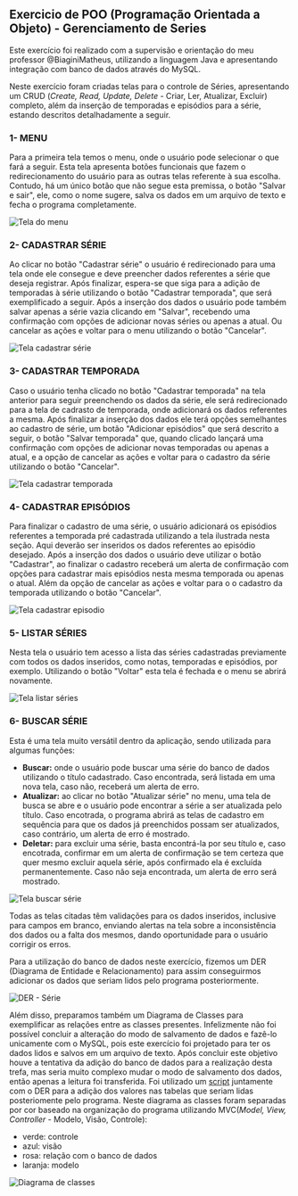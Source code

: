 ## Exercicio de POO (Programação Orientada a Objeto) - Gerenciamento de Series
Este exercício foi realizado com a supervisão e orientação do meu professor @BiaginiMatheus, utilizando a linguagem Java e apresentando integração com banco de dados através do MySQL.

Neste exercício foram criadas telas para o controle de Séries, apresentando um CRUD (_Create, Read, Update, Delete_ - Criar, Ler, Atualizar, Excluir) completo, além da inserção de temporadas e episódios para a série, estando descritos detalhadamente a seguir.

### 1- MENU
Para a primeira tela temos o menu, onde o usuário pode selecionar o que fará a seguir. Esta tela apresenta botões funcionais que fazem o redirecionamento do usuário para as outras telas referente à sua escolha. Contudo, há um único botão que não segue esta premissa, o botão "Salvar e sair", ele, como o nome sugere, salva os dados em um arquivo de texto e fecha o programa completamente.

 ![Tela do menu](./imagens/menu.png)

### 2- CADASTRAR SÉRIE
Ao clicar no botão "Cadastrar série" o usuário é redirecionado para uma tela onde ele consegue e deve preencher dados referentes a série que deseja registrar. Após finalizar, espera-se que siga para a adição de temporadas à série utilizando o botão "Cadastrar temporada", que será exemplificado a seguir. Após a inserção dos dados o usuário pode também salvar apenas a série vazia clicando em "Salvar", recebendo uma confirmação com opções de adicionar novas séries ou apenas a atual. Ou cancelar as ações e voltar para o menu utilizando o botão "Cancelar".

![Tela cadastrar série](./imagens/cadSerie.png)

### 3- CADASTRAR TEMPORADA
Caso o usuário tenha clicado no botão "Cadastrar temporada" na tela anterior para seguir preenchendo os dados da série, ele será redirecionado para a tela de cadrasto de temporada, onde adicionará os dados referentes a mesma. Após finalizar a inserção dos dados ele terá opções semelhantes ao cadastro de série, um botão "Adicionar episódios" que será descrito a seguir, o botão "Salvar temporada" que, quando clicado lançará uma confirmação com opções de adicionar novas temporadas ou apenas a atual, e a opção de cancelar as ações e voltar para o cadastro da série utilizando o botão "Cancelar". 

![Tela cadastrar temporada](./imagens/cadTemporada.png)

### 4- CADASTRAR EPISÓDIOS
Para finalizar o cadastro de uma série, o usuário adicionará os episódios referentes a temporada pré cadastrada utilizando a tela ilustrada nesta seção. Aqui deverão ser inseridos os dados referentes ao episódio desejado. Após a inserção dos dados o usuário deve utilizar o botão "Cadastrar", ao finalizar o cadastro receberá um alerta de confirmação com opções para cadastrar mais episódios nesta mesma temporada ou apenas o atual. Além da opção de cancelar as ações e voltar para o o cadastro da temporada utilizando o botão "Cancelar". 

![Tela cadastrar episodio](./imagens/cadEpisodio.png)

### 5- LISTAR SÉRIES
Nesta tela o usuário tem acesso a lista das séries cadastradas previamente com todos os dados inseridos, como notas, temporadas e episódios, por exemplo. Utilizando o botão "Voltar" esta tela é fechada e o menu se abrirá novamente.

![Tela listar séries](./imagens/listar.png)

### 6- BUSCAR SÉRIE
Esta é uma tela muito versátil dentro da aplicação, sendo utilizada para algumas funções:
- __Buscar:__ onde o usuário pode buscar uma série do banco de dados utilizando o título cadastrado. Caso encontrada, será listada em uma nova tela, caso não, receberá um alerta de erro.
- __Atualizar:__ ao clicar no botão "Atualizar série" no menu, uma tela de busca se abre e o usuário pode encontrar a série a ser atualizada pelo título. Caso encotrada, o programa abrirá as telas de cadastro em sequência para que os dados já preenchidos possam ser atualizados, caso contrário, um alerta de erro é mostrado.
- __Deletar:__ para excluir uma série, basta encontrá-la por seu título e, caso encotrada, confirmar em um alerta de confirmação se tem certeza que quer mesmo excluir aquela série, após confirmado ela é excluída permanentemente. Caso não seja encontrada, um alerta de erro será mostrado.

![Tela buscar série](./imagens/buscar.png)

Todas as telas citadas têm validações para os dados inseridos, inclusive para campos em branco, enviando alertas na tela sobre a inconsistência dos dados ou a falta dos mesmos, dando oportunidade para o usuário corrigir os erros.

Para a utilização do banco de dados neste exercício, fizemos um DER (Diagrama de Entidade e Relacionamento) para assim conseguirmos adicionar os dados que seriam lidos pelo programa posteriormente. 

![DER - Série](./imagens/derSerie.png)

Além disso, preparamos também um Diagrama de Classes para exemplificar as relações entre as classes presentes. Infelizmente não foi possível concluir a alteração do modo de salvamento de dados e fazê-lo unicamente com o MySQL, pois este exercício foi projetado para ter os dados lidos e salvos em um arquivo de texto. Após concluir este objetivo houve a tentativa da adição do banco de dados para a realização desta trefa, mas seria muito complexo mudar o modo de salvamento dos dados, então apenas a leitura foi transferida. Foi utilizado um [script](./src/main/java/com/mycompany/expooserie/dbserie.sql) juntamente com o DER para a adição dos valores nas tabelas que seriam lidas posteriomente pelo programa.
Neste diagrama as classes foram separadas por cor baseado na organização do programa utilizando MVC(_Model, View, Controller_ - Modelo, Visão, Controle):
- verde: controle
- azul: visão
- rosa: relação com o banco de dados
- laranja: modelo

![Diagrama de classes](./diagramaClassesSerie.png)



